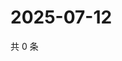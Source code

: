 # 2025-07-12

共 0 条

<!-- BEGIN ZHIHUQUESTIONS -->
<!-- 最后更新时间 Sat Jul 12 2025 17:11:31 GMT+0800 (China Standard Time) -->

<!-- END ZHIHUQUESTIONS -->

